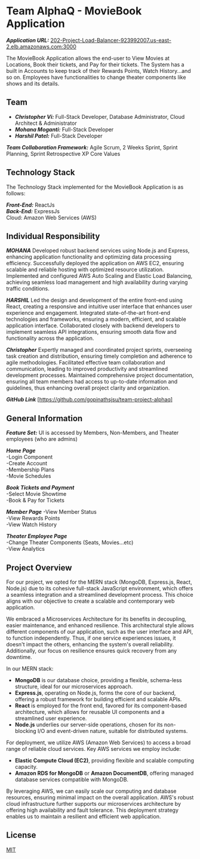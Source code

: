 # Team AlphaQ - MovieBook Application

***Application URL:*** [202-Project-Load-Balancer-923992007.us-east-2.elb.amazonaws.com:3000](202-Project-Load-Balancer-923992007.us-east-2.elb.amazonaws.com)

The MovieBook Application allows the end-user to View Movies at Locations, Book their tickets, and Pay for their tickets. The System has a built in Accounts to keep track of their Rewards Points, Watch History...and so on. Employees have functionalities to change theater components like shows and its details.

## Team
* ***Christopher Vi:*** Full-Stack Developer, Database Administrator, Cloud Architect & Administrator  
* ***Mohana Moganti:*** Full-Stack Developer  
* ***Harshil Patel:*** Full-Stack Developer

***Team Collaboration Framework:*** Agile Scrum, 2 Weeks Sprint, Sprint Planning, Sprint Retrospective XP Core Values

## Technology Stack
The Technology Stack implemented for the MovieBook Application is as follows:

***Front-End:*** ReactJs  
***Back-End:*** ExpressJs   
Cloud: Amazon Web Services (AWS)  

## Individual Responsibility

***MOHANA*** 
Developed robust backend services using Node.js and Express, enhancing application functionality and optimizing data processing efficiency.
Successfully deployed the application on AWS EC2, ensuring scalable and reliable hosting with optimized resource utilization.
Implemented and configured AWS Auto Scaling and Elastic Load Balancing, achieving seamless load management and high availability during varying traffic conditions.

***HARSHIL***
Led the design and development of the entire front-end using React, creating a responsive and intuitive user interface that enhances user experience and engagement.
Integrated state-of-the-art front-end technologies and frameworks, ensuring a modern, efficient, and scalable application interface.
Collaborated closely with backend developers to implement seamless API integrations, ensuring smooth data flow and functionality across the application.

***Christopher***
Expertly managed and coordinated project sprints, overseeing task creation and distribution, ensuring timely completion and adherence to agile methodologies.
Facilitated effective team collaboration and communication, leading to improved productivity and streamlined development processes.
Maintained comprehensive project documentation, ensuring all team members had access to up-to-date information and guidelines, thus enhancing overall project clarity and organization.

***GitHub Link*** [https://github.com/gopinathsjsu/team-project-alphaq]


## General Information

***Feature Set:***
UI is accessed by Members, Non-Members, and Theater employees (who are admins)

***Home Page***  
-Login Component  
-Create Account  
-Membership Plans  
-Movie Schedules  

***Book Tickets and Payment***  
-Select Movie Showtime    
-Book & Pay for Tickets  

***Member Page***
-View Member Status  
-View Rewards Points  
-View Watch History  

***Theater Employee Page***  
-Change Theater Components (Seats, Movies...etc)  
-View Analytics

## Project Overview
For our project, we opted for the MERN stack (MongoDB, Express.js, React, Node.js) due to its cohesive full-stack JavaScript environment, which offers a seamless integration and a streamlined development process. This choice aligns with our objective to create a scalable and contemporary web application.

We embraced a Microservices Architecture for its benefits in decoupling, easier maintenance, and enhanced resilience. This architectural style allows different components of our application, such as the user interface and API, to function independently. Thus, if one service experiences issues, it doesn't impact the others, enhancing the system's overall reliability. Additionally, our focus on resilience ensures quick recovery from any downtime.

In our MERN stack:
- **MongoDB** is our database choice, providing a flexible, schema-less structure, ideal for our microservices approach.
- **Express.js**, operating on Node.js, forms the core of our backend, offering a robust framework for building efficient and scalable APIs.
- **React** is employed for the front end, favored for its component-based architecture, which allows for reusable UI components and a streamlined user experience.
- **Node.js** underlies our server-side operations, chosen for its non-blocking I/O and event-driven nature, suitable for distributed systems.

For deployment, we utilize AWS (Amazon Web Services) to access a broad range of reliable cloud services. Key AWS services we employ include:
- **Elastic Compute Cloud (EC2)**, providing flexible and scalable computing capacity.
- **Amazon RDS for MongoDB** or **Amazon DocumentDB**, offering managed database services compatible with MongoDB.

By leveraging AWS, we can easily scale our computing and database resources, ensuring minimal impact on the overall application. AWS's robust cloud infrastructure further supports our microservices architecture by offering high availability and fault tolerance. This deployment strategy enables us to maintain a resilient and efficient web application.


## License

[MIT](https://choosealicense.com/licenses/mit/)
